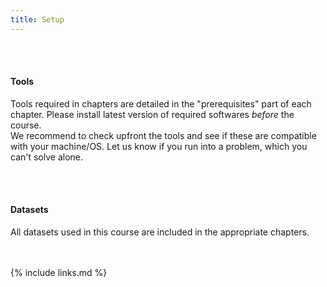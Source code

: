 ```yaml
---
title: Setup
---
```


<br/><br/>
#### Tools 
Tools required in chapters are detailed in the "prerequisites" part of each chapter. Please install latest version of required softwares *before* the course.
<br/>
We recommend to check upfront the tools and see if these are compatible with your machine/OS. Let us know if you run into a problem, which you can't solve alone. 


<br/><br/>

#### Datasets
All datasets used in this course are included in the appropriate chapters.

<br/><br/>
{% include links.md %}
